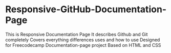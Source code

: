 # Responsive-GitHub-Documentation-Page
This is Responsive Documentation Page
It describes Github and Git completely
Covers everything differences uses and how to use 
Designed for Freecodecamp Documentation-page project
Based on HTML and CSS
